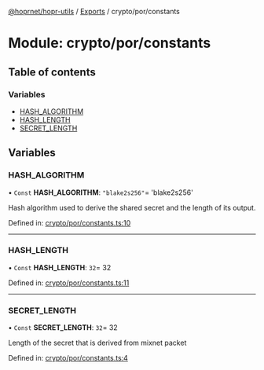 [@hoprnet/hopr-utils](../README.md) / [Exports](../modules.md) / crypto/por/constants

# Module: crypto/por/constants

## Table of contents

### Variables

- [HASH\_ALGORITHM](crypto_por_constants.md#hash_algorithm)
- [HASH\_LENGTH](crypto_por_constants.md#hash_length)
- [SECRET\_LENGTH](crypto_por_constants.md#secret_length)

## Variables

### HASH\_ALGORITHM

• `Const` **HASH\_ALGORITHM**: ``"blake2s256"``= 'blake2s256'

Hash algorithm used to derive the shared secret and
the length of its output.

Defined in: [crypto/por/constants.ts:10](https://github.com/hoprnet/hoprnet/blob/448a47a/packages/utils/src/crypto/por/constants.ts#L10)

___

### HASH\_LENGTH

• `Const` **HASH\_LENGTH**: ``32``= 32

Defined in: [crypto/por/constants.ts:11](https://github.com/hoprnet/hoprnet/blob/448a47a/packages/utils/src/crypto/por/constants.ts#L11)

___

### SECRET\_LENGTH

• `Const` **SECRET\_LENGTH**: ``32``= 32

Length of the secret that is derived from mixnet packet

Defined in: [crypto/por/constants.ts:4](https://github.com/hoprnet/hoprnet/blob/448a47a/packages/utils/src/crypto/por/constants.ts#L4)
